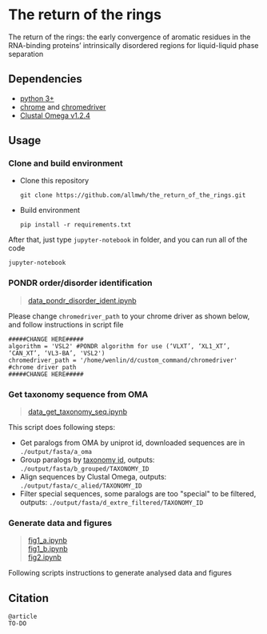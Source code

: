 # The return of the rings
The return of the rings: the early convergence of aromatic residues in the RNA-binding proteins’ intrinsically disordered regions for liquid-liquid phase separation

## Dependencies
* [python 3+](https://www.python.org/)
* [chrome](https://www.google.com/chrome/) and [chromedriver](https://chromedriver.chromium.org/)
* [Clustal Omega v1.2.4](http://www.clustal.org/omega/)

## Usage
### Clone and build environment
* Clone this repository
    ```
    git clone https://github.com/allmwh/the_return_of_the_rings.git
    ```
* Build environment
    ```
    pip install -r requirements.txt
    ```

After that, just type `jupyter-notebook` in folder, and you can run all of the code
```
jupyter-notebook
``` 
### PONDR order/disorder identification
> [data_pondr_disorder_ident.ipynb](https://github.com/allmwh/the_return_of_the_rings/blob/main/data_pondr_disorder_ident.ipynb)   

Please change `chromedriver_path` to your chrome driver as shown below, and follow instructions in script file 
```
#####CHANGE HERE#####
algorithm = 'VSL2' #PONDR algorithm for use (‘VLXT’, ‘XL1_XT’, ‘CAN_XT’, ‘VL3-BA’, 'VSL2')
chromedriver_path = '/home/wenlin/d/custom_command/chromedriver' #chrome driver path
#####CHANGE HERE#####
```
### Get taxonomy sequence from OMA
> [data_get_taxonomy_seq.ipynb](https://github.com/allmwh/the_return_of_the_rings/blob/main/data_get_taxonomy_seq.ipynb)   
  
This script does following steps:
* Get paralogs from OMA by uniprot id, downloaded sequences are in `./output/fasta/a_oma`
* Group paralogs by [taxonomy id](https://www.ncbi.nlm.nih.gov/Taxonomy/Browser/wwwtax.cgi?mode=info&id=9606), outputs: `./output/fasta/b_grouped/TAXONOMY_ID`
* Align sequences by Clustal Omega, outputs: `./output/fasta/c_alied/TAXONOMY_ID`
* Filter special sequences, some paralogs are too "special" to be filtered, outputs: `./output/fasta/d_extre_filtered/TAXONOMY_ID`

### Generate data and figures

> [fig1_a.ipynb](https://github.com/allmwh/the_return_of_the_rings/blob/main/fig1_a.ipynb)   
> [fig1_b.ipynb](https://github.com/allmwh/the_return_of_the_rings/blob/main/fig1_b.ipynb)   
> [fig2.ipynb](https://github.com/allmwh/the_return_of_the_rings/blob/main/fig2.ipynb)   

Following scripts instructions to generate analysed data and figures
## Citation
```
@article
TO-DO
```
